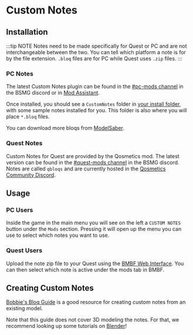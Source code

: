 # Custom Notes
## Installation
:::tip NOTE
Notes need to be made specifically for Quest or PC and are not interchangeable between the two. You can tell which platform a note is for by the file extension. `.bloq` files are for PC while Quest uses `.zip` files. 
:::

### PC Notes
The latest Custom Notes plugin can be found in the [#pc-mods channel](https://discord.gg/beatsabermods) in the BSMG discord or in [Mod Assistant](https://github.com/Assistant/ModAssistant).

Once installed, you should see a `CustomNotes` folder in [your install folder](/faq/install-folder.md), with some sample notes installed for you. This folder is also where you will place `*.bloq` files.

You can download more bloqs from [ModelSaber](https://modelsaber.com/Bloqs/).

### Quest Notes
Custom Notes for Quest are provided by the Qosmetics mod. The latest version can be found in the [#quest-mods channel](https://discord.gg/beatsabermods) in the BSMG discord. Notes are called `qbloqs` and are currently hosted in the [Qosmetics Community Discord](https://discord.gg/qosmetics). 

## Usage

### PC Users
Inside the game in the main menu you will see on the left a `CUSTOM NOTES` button under the `Mods` section. Pressing it will open up the menu you can use to select which notes you want to use.

### Quest Users
Upload the note zip file to your Quest using the [BMBF Web Interface](/quest-modding.md#installing-mods). You can then select which note is active under the mods tab in BMBF.

## Creating Custom Notes

[Bobbie's Bloq Guide](./notes-guide.md) is a good resource for creating custom notes from an existing model.

Note that this guide does not cover 3D modeling the notes. For that, we recommend looking up some tutorials on [Blender](https://www.blender.org/)!
